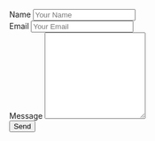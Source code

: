 <form action="https://formspree.io/brooke@colburnvideo.com" method="POST">
  <div class="form-group">
    <label for="name">Name</label>
    <input type="text" class="form-control" id="name" placeholder="Your Name"></input>
  </div>
  <div class="form-group">
    <label for="email">Email</label>
    <input type="email" class="form-control" id="email" name="_replyto" placeholder="Your Email"></input>
  </div>
  <div class="form-group">
    <label for="message">Message</label>
    <textarea class="form-control" name="message" rows="10"></textarea>
  </div>
    <input  class="form-control"  type="submit" value="Send">
</form>